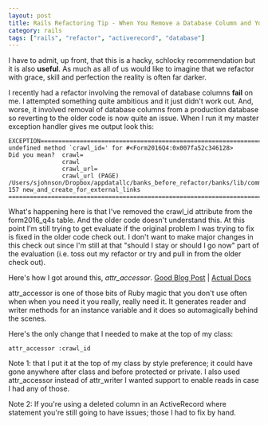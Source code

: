 ```yaml
---
layout: post
title: Rails Refactoring Tip - When You Remove a Database Column and You Are Still Trying to Use It
category: rails
tags: ["rails", "refactor", "activerecord", "database"]
---
```

I have to admit, up front, that this is a hacky, schlocky recommendation but it is also **useful**.  As much as all of us would like to imagine that we refactor with grace, skill and perfection the reality is often far darker.  

I recently had a refactor involving the removal of database columns **fail** on me.  I attempted something quite ambitious and it just didn't work out.  And, worse, it involved removal of database columns from a production database so reverting to the older code is now quite an issue.  When I run it my master exception handler gives me output look this: 

    EXCEPTION===========================================================================
    undefined method `crawl_id=' for #<Form2016Q4:0x007fa52c346128>
    Did you mean?  crawl=
                   crawl
                   crawl_url=
                   crawl_url (PAGE) /Users/sjohnson/Dropbox/appdatallc/banks_before_refactor/banks/lib/common_page.rb 157 new_and_create_for_external_links
    ====================================================================================

What's happening here is that I've removed the crawl_id attribute from the form2016_q4s table. And the older code doesn't understand this.  At this point I'm still trying to get evaluate if the original problem I was trying to fix is fixed in the older code check out.  I don't want to make major changes in this check out since I'm still at that "should I stay or should I go now" part of the evaluation (i.e. toss out my refactor or try and pull in from the older check out).

Here's how I got around this, *attr_accessor*. [Good Blog Post](http://notes.jerzygangi.com/using-attr-accessor-in-rails-model-classes/) | [Actual Docs](http://ruby-doc.org/core-2.0.0/Module.html#method-i-attr_accessor)

attr_accessor is one of those bits of Ruby magic that you don't use often when when you need it you really, really need it.  It generates reader and writer methods for an instance variable and it does so automagically behind the scenes.

Here's the only change that I needed to make at the top of my class:

    attr_accessor :crawl_id
    
Note 1: that I put it at the top of my class by style preference; it could have gone anywhere after class and before protected or private.  I also used attr_accessor instead of attr_writer I wanted support to enable reads in case I had any of those.

Note 2: If you're using a deleted column in an ActiveRecord where statement you're still going to have issues; those I had to fix by hand.